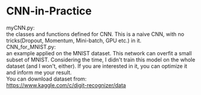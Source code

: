 # CNN-in-Practice
myCNN.py:  
the classes and functions defined for CNN. This is a naive CNN, with no tricks(Dropout, Momentum, Mini-batch, GPU etc.) in it.  
CNN_for_MNIST.py:  
an example applied on the MNIST dataset. This network can overfit a small subset of MNIST. Considering the time, I didn't train this model on the whole dataset (and I won't, either). If you are interested in it, you can optimize it and inform me your result.   
You can download dataset from:  
https://www.kaggle.com/c/digit-recognizer/data  
